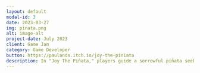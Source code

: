 ```yaml
---
layout: default
modal-id: 3
date: 2023-03-27
img: pinata.png
alt: image-alt
project-date: July 2023
client: Game Jam
category: Game Developer
button: https://paulands.itch.io/joy-the-piniata
description: In "Joy The Piñata," players guide a sorrowful piñata seeking revenge after returning home to find their family destroyed by kids. Embark on an emotional journey filled with action packed fighting with custom abilities to use against these kids. 
---
```

